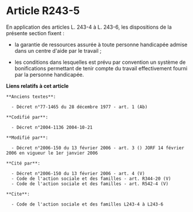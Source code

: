 # Article R243-5

En application des articles L. 243-4 à L. 243-6, les dispositions de la présente section fixent :

- la garantie de ressources assurée à toute personne handicapée admise dans un centre d'aide par le travail ;

- les conditions dans lesquelles est prévu par convention un système de bonifications permettant de tenir compte du travail
effectivement fourni par la personne handicapée.

**Liens relatifs à cet article**

	**Anciens textes**:

	  - Décret n°77-1465 du 28 décembre 1977 - art. 1 (Ab)

	**Codifié par**:

	  - Décret n°2004-1136 2004-10-21

	**Modifié par**:

	  - Décret n°2006-150 du 13 février 2006 - art. 3 () JORF 14 février 2006 en vigueur le 1er janvier 2006

	**Cité par**:

	  - Décret n°2006-150 du 13 février 2006 - art. 4 (V)
	  - Code de l'action sociale et des familles - art. R344-20 (V)
	  - Code de l'action sociale et des familles - art. R542-4 (V)

	**Cite**:

	  - Code de l'action sociale et des familles L243-4 à L243-6
